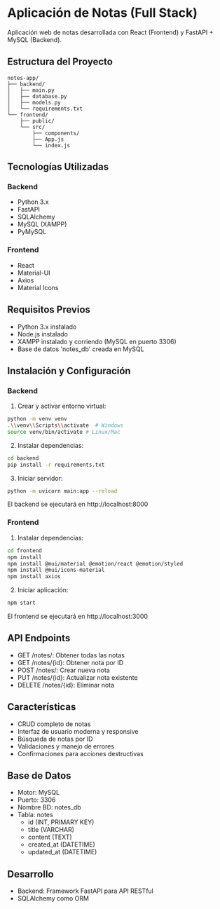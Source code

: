 ﻿# Aplicación de Notas (Full Stack)

Aplicación web de notas desarrollada con React (Frontend) y FastAPI + MySQL (Backend).

## Estructura del Proyecto
```
notes-app/
├── backend/
│   ├── main.py
│   ├── database.py
│   ├── models.py
│   └── requirements.txt
└── frontend/
    ├── public/
    └── src/
        ├── components/
        ├── App.js
        └── index.js
```

## Tecnologías Utilizadas

### Backend
- Python 3.x
- FastAPI
- SQLAlchemy
- MySQL (XAMPP)
- PyMySQL

### Frontend
- React
- Material-UI
- Axios
- Material Icons

## Requisitos Previos
- Python 3.x instalado
- Node.js instalado
- XAMPP instalado y corriendo (MySQL en puerto 3306)
- Base de datos 'notes_db' creada en MySQL

## Instalación y Configuración

### Backend

1. Crear y activar entorno virtual:
```bash
python -m venv venv
.\\venv\\Scripts\\activate  # Windows
source venv/bin/activate # Linux/Mac
```

2. Instalar dependencias:
```bash
cd backend
pip install -r requirements.txt
```

3. Iniciar servidor:
```bash
python -m uvicorn main:app --reload
```

El backend se ejecutará en http://localhost:8000

### Frontend

1. Instalar dependencias:
```bash
cd frontend
npm install
npm install @mui/material @emotion/react @emotion/styled
npm install @mui/icons-material
npm install axios
```

2. Iniciar aplicación:
```bash
npm start
```

El frontend se ejecutará en http://localhost:3000

## API Endpoints
- GET /notes/: Obtener todas las notas
- GET /notes/{id}: Obtener nota por ID
- POST /notes/: Crear nueva nota
- PUT /notes/{id}: Actualizar nota existente
- DELETE /notes/{id}: Eliminar nota

## Características
- CRUD completo de notas
- Interfaz de usuario moderna y responsive
- Búsqueda de notas por ID
- Validaciones y manejo de errores
- Confirmaciones para acciones destructivas

## Base de Datos
- Motor: MySQL
- Puerto: 3306
- Nombre BD: notes_db
- Tabla: notes
    - id (INT, PRIMARY KEY)
    - title (VARCHAR)
    - content (TEXT)
    - created_at (DATETIME)
    - updated_at (DATETIME)

## Desarrollo
- Backend: Framework FastAPI para API RESTful
- SQLAlchemy como ORM
